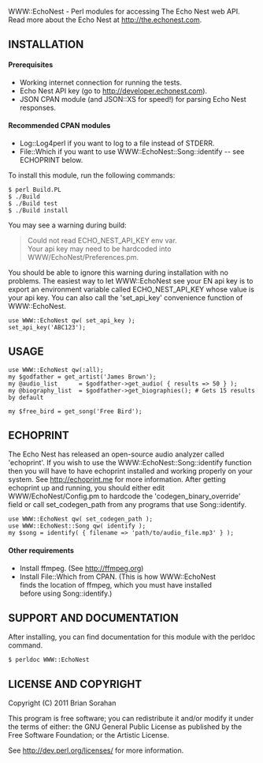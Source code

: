 WWW::EchoNest - Perl modules for accessing The Echo Nest web API. Read more about the Echo Nest at http://the.echonest.com.

INSTALLATION
--------------------

#### Prerequisites
 - Working internet connection for running the tests.  
 - Echo Nest API key (go to http://developer.echonest.com).
 - JSON CPAN module (and JSON::XS for speed!) for parsing Echo Nest responses.  

#### Recommended CPAN modules
 - Log::Log4perl if you want to log to a file instead of STDERR.  
 - File::Which if you want to use WWW::EchoNest::Song::identify -- see ECHOPRINT below.  

To install this module, run the following commands:

    $ perl Build.PL  
    $ ./Build  
    $ ./Build test  
    $ ./Build install  

You may see a warning during build:

> Could not read ECHO_NEST_API_KEY env var.  
> Your api key may need to be hardcoded into WWW/EchoNest/Preferences.pm.  

You should be able to ignore this warning during installation with no problems.
The easiest way to let WWW::EchoNest see your EN api key is to
export an environment variable called ECHO_NEST_API_KEY whose value is your api key.
You can also call the 'set_api_key' convenience function of WWW::EchoNest.

    use WWW::EchoNest qw( set_api_key );
    set_api_key('ABC123');

USAGE
--------------------

    use WWW::EchoNest qw(:all);
    my $godfather = get_artist('James Brown');
    my @audio_list      = $godfather->get_audio( { results => 50 } );
    my @biography_list  = $godfather->get_biographies(); # Gets 15 results by default
    
    my $free_bird = get_song('Free Bird');

ECHOPRINT
--------------------

The Echo Nest has released an open-source audio analyzer called 'echoprint'.
If you wish to use the WWW::EchoNest::Song::identify function then you will have to have echoprint installed and working properly on your system.
See http://echoprint.me for more information.
After getting echoprint up and running, you should either edit WWW/EchoNest/Config.pm to hardcode the 'codegen_binary_override' field or call set_codegen_path from any programs that use Song::identify.  

    use WWW::EchoNest qw( set_codegen_path );
    use WWW::EchoNest::Song qw( identify );
    my $song = identify( { filename => 'path/to/audio_file.mp3' } );

#### Other requirements

 - Install ffmpeg. (See http://ffmpeg.org)  
 - Install File::Which from CPAN. (This is how WWW::EchoNest  
   finds the location of ffmpeg, which you must have installed  
   before using Song::identify.)

SUPPORT AND DOCUMENTATION
--------------------

After installing, you can find documentation for this module with the perldoc command.

    $ perldoc WWW::EchoNest

LICENSE AND COPYRIGHT
--------------------

Copyright (C) 2011 Brian Sorahan

This program is free software; you can redistribute it and/or modify it
under the terms of either: the GNU General Public License as published
by the Free Software Foundation; or the Artistic License.

See http://dev.perl.org/licenses/ for more information.
